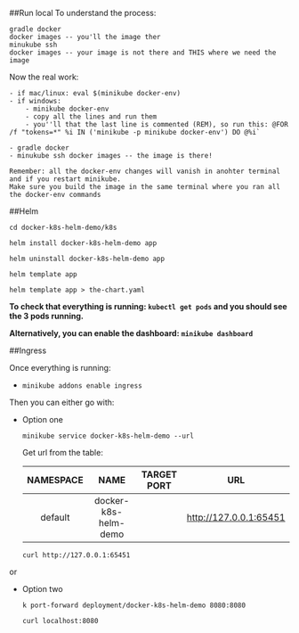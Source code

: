 ##Run local
To understand the process:

    gradle docker
    docker images -- you'll the image ther 
    minukube ssh
    docker images -- your image is not there and THIS where we need the image 

Now the real work:
    
    - if mac/linux: eval $(minikube docker-env)
    - if windows: 
        - minikube docker-env
        - copy all the lines and run them
        - you''ll that the last line is commented (REM), so run this: @FOR /f "tokens=*" %i IN ('minikube -p minikube docker-env') DO @%i`
    
    - gradle docker
    - minukube ssh docker images -- the image is there!

    Remember: all the docker-env changes will vanish in anohter terminal and if you restart minikube. 
    Make sure you build the image in the same terminal where you ran all the docker-env commands

##Helm

`cd docker-k8s-helm-demo/k8s`

`helm install docker-k8s-helm-demo app`

`helm uninstall docker-k8s-helm-demo app`

`helm template app` 

`helm template app > the-chart.yaml`

**To check that everything is running: `kubectl get pods` and you should see the 3 pods running.**

**Alternatively, you can enable the dashboard: `minikube dashboard`**

##Ingress

Once everything is running:

- `minikube addons enable ingress`

Then you can either go with:

- Option one 
    
    `minikube service docker-k8s-helm-demo --url`

    Get url from the table:
    
    | NAMESPACE     | NAME                 |  TARGET PORT  | URL                    |
    | :------------:|:--------------------:|:-------------:|:----------------------:|
    | default       | docker-k8s-helm-demo |               | http://127.0.0.1:65451 |

    `curl http://127.0.0.1:65451`

or

- Option two
    
    `k port-forward deployment/docker-k8s-helm-demo 8080:8080`
    
    `curl localhost:8080`
